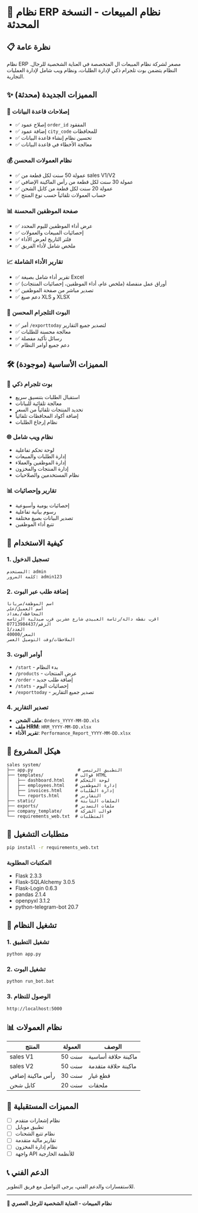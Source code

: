 # 🚀 نظام ERP نظام المبيعات - النسخة المحدثة

## 📋 **نظرة عامة**

نظام ERP مصغر لشركة نظام المبيعات ال المتخصصة في العناية الشخصية للرجال. النظام يتضمن بوت تلجرام ذكي لإدارة الطلبات، ونظام ويب شامل لإدارة العمليات التجارية.

## ✨ **المميزات الجديدة (محدثة)**

### 🔧 **إصلاحات قاعدة البيانات**
- ✅ إصلاح عمود `order_id` المفقود
- ✅ إضافة عمود `city_code` للمحافظات
- ✅ تحسين نظام إنشاء قاعدة البيانات
- ✅ معالجة الأخطاء في قاعدة البيانات

### 💰 **نظام العمولات المحسن**
- ✅ عمولة 50 سنت لكل قطعة من sales V1/V2
- ✅ عمولة 30 سنت لكل قطعة من رأس الماكينة الإضافي
- ✅ عمولة 20 سنت لكل قطعة من كابل الشحن
- ✅ حساب العمولات تلقائياً حسب نوع المنتج

### 📊 **صفحة الموظفين المحسنة**
- ✅ عرض أداء الموظفين لليوم المحدد
- ✅ إحصائيات المبيعات والعمولات
- ✅ فلتر التاريخ لعرض الأداء
- ✅ ملخص شامل لأداء الفريق

### 📈 **تقارير الأداء الشاملة**
- ✅ تقرير أداء شامل بصيغة Excel
- ✅ أوراق عمل منفصلة (ملخص عام، أداء الموظفين، إحصائيات المنتجات)
- ✅ تصدير مباشر من صفحة الموظفين
- ✅ دعم صيغ XLS و XLSX

### 🤖 **البوت التلجرام المحسن**
- ✅ أمر `/exporttoday` لتصدير جميع التقارير
- ✅ معالجة محسنة للطلبات
- ✅ رسائل تأكيد مفصلة
- ✅ دعم جميع أوامر النظام

## 🛠️ **المميزات الأساسية (موجودة)**

### 📱 **بوت تلجرام ذكي**
- استقبال الطلبات بتنسيق سريع
- معالجة تلقائية للبيانات
- تحديد المنتجات تلقائياً من السعر
- إضافة أكواد المحافظات تلقائياً
- نظام إرجاع الطلبات

### 🌐 **نظام ويب شامل**
- لوحة تحكم تفاعلية
- إدارة الطلبات والمبيعات
- إدارة الموظفين والعملاء
- إدارة المنتجات والمخزون
- نظام المستخدمين والصلاحيات

### 📊 **تقارير وإحصائيات**
- إحصائيات يومية وأسبوعية
- رسوم بيانية تفاعلية
- تصدير البيانات بصيغ مختلفة
- تتبع أداء الموظفين

## 🚀 **كيفية الاستخدام**

### **1. تسجيل الدخول**
```
المستخدم: admin
كلمة المرور: admin123
```

### **2. إضافة طلب عبر البوت**
```
اسم الموظفة/مريانا
أسم العميل/علي
المحافظة/بغداد
اقرب نقطة دالة/رئاسة العبيدي شارع عشرين قرب صيدلية الرئاسه
الرقم/07713984437
العدد/1
السعر/40000
الملاحظات/وقت التوصيل العصر
```

### **3. أوامر البوت**
- `/start` - بدء النظام
- `/products` - عرض المنتجات
- `/order` - إضافة طلب جديد
- `/stats` - إحصائيات اليوم
- `/exporttoday` - تصدير جميع التقارير

### **4. تصدير التقارير**
- **ملف الشحن**: `Orders_YYYY-MM-DD.xls`
- **ملف HRM**: `HRM_YYYY-MM-DD.xlsx`
- **تقرير الأداء**: `Performance_Report_YYYY-MM-DD.xlsx`

## 📁 **هيكل المشروع**

```
sales system/
├── app.py                 # التطبيق الرئيسي
├── templates/            # قوالب HTML
│   ├── dashboard.html    # لوحة التحكم
│   ├── employees.html    # إدارة الموظفين
│   ├── invoices.html     # إدارة الطلبات
│   └── reports.html      # التقارير
├── static/               # الملفات الثابتة
├── exports/              # ملفات التصدير
├── company_template/     # قوالب الشركة
└── requirements_web.txt  # المتطلبات
```

## 🔧 **متطلبات التشغيل**

```bash
pip install -r requirements_web.txt
```

### **المكتبات المطلوبة**
- Flask 2.3.3
- Flask-SQLAlchemy 3.0.5
- Flask-Login 0.6.3
- pandas 2.1.4
- openpyxl 3.1.2
- python-telegram-bot 20.7

## 🚀 **تشغيل النظام**

### **1. تشغيل التطبيق**
```bash
python app.py
```

### **2. تشغيل البوت**
```bash
python run_bot.bat
```

### **3. الوصول للنظام**
```
http://localhost:5000
```

## 📊 **نظام العمولات**

| المنتج | العمولة | الوصف |
|--------|---------|--------|
| sales V1 | 50 سنت | ماكينة حلاقة أساسية |
| sales V2 | 50 سنت | ماكينة حلاقة متقدمة |
| رأس ماكينة إضافي | 30 سنت | قطع غيار |
| كابل شحن | 20 سنت | ملحقات |

## 🎯 **المميزات المستقبلية**

- [ ] نظام إشعارات متقدم
- [ ] تطبيق موبايل
- [ ] نظام تتبع الشحنات
- [ ] تقارير مالية متقدمة
- [ ] نظام إدارة المخزون
- [ ] واجهة API للأنظمة الخارجية

## 📞 **الدعم الفني**

للاستفسارات والدعم الفني، يرجى التواصل مع فريق التطوير.

---

**🚀 نظام المبيعات - العناية الشخصية للرجل العصري**


